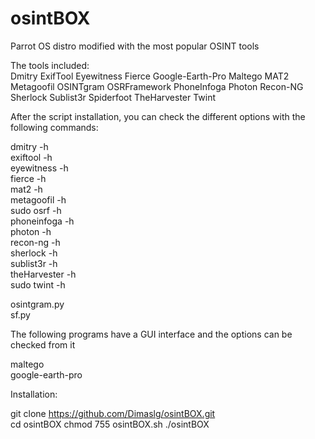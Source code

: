 # osintBOX  
Parrot OS distro modified with the most popular OSINT tools  
  
The tools included:  
Dmitry ExifTool Eyewitness Fierce Google-Earth-Pro Maltego MAT2 Metagoofil OSINTgram OSRFramework PhoneInfoga Photon Recon-NG Sherlock Sublist3r Spiderfoot TheHarvester Twint  
  
After the script installation, you can check the different options with the following commands:  
  
dmitry -h  
exiftool -h  
eyewitness -h  
fierce -h  
mat2 -h  
metagoofil -h  
sudo osrf -h  
phoneinfoga -h  
photon -h  
recon-ng -h  
sherlock -h  
sublist3r -h  
theHarvester -h  
sudo twint -h  
  
osintgram.py  
sf.py  
  
The following programs have a GUI interface and the options can be checked from it  
  
maltego  
google-earth-pro  
  
  
Installation:  

git clone https://github.com/Dimaslg/osintBOX.git  
cd osintBOX
chmod 755 osintBOX.sh
./osintBOX  
  
